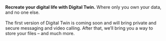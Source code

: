 **Recreate your digital life with Digital Twin.** Where only you own your data, and no one else.
<br/>
<br/>
The first version of Digital Twin is coming soon and will bring private and secure messaging and video calling. After that, we’ll bring you a way to store your files – and much more.